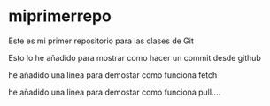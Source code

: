 # miprimerrepo
Este es mi primer repositorio para las clases de Git

Esto lo he añadido para mostrar como hacer un commit desde github

he añadido una linea para demostar como funciona fetch

he añadido una linea para demostar como funciona pull....

